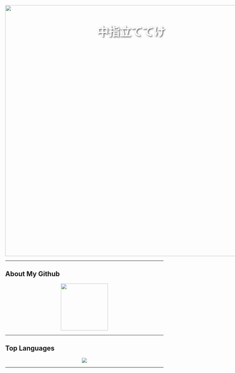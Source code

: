 <!-- 顶部图片 + 文字 -->
<div style="position: relative; text-align: center; width: 800px; margin: 0 auto;">
  <img src="https://static.zerochan.net/Girls.Band.Cry.full.4214021.jpg" width="800" />
  <p style="position: absolute; top: 20px; left: 50%; transform: translateX(-50%); 
            font-size: 36px; font-weight: bold; color: white; text-shadow: 2px 2px 4px rgba(0,0,0,0.7);">
    中指立ててけ
  </p>
</div>

---

## About My Github
<div align="center">
  <img height="150px" src="https://github-readme-stats.vercel.app/api?username=Heartestrella&hide_title=true&hide_border=true&show_icons=true&line_height=21&text_color=000&icon_color=000&bg_color=0,ea6161,ffc64d,fffc4d,52fa5a&theme=graywhite" />
</div>

---

## Top Languages
<div align="center">
  <img src="https://github-readme-stats.vercel.app/api/top-langs/?username=Heartestrella&hide_title=true&hide_border=true&layout=compact&langs_count=6&text_color=000&icon_color=fff&bg_color=0,52fa5a,4dfcff,c64dff&theme=graywhite" />
</div>

---
